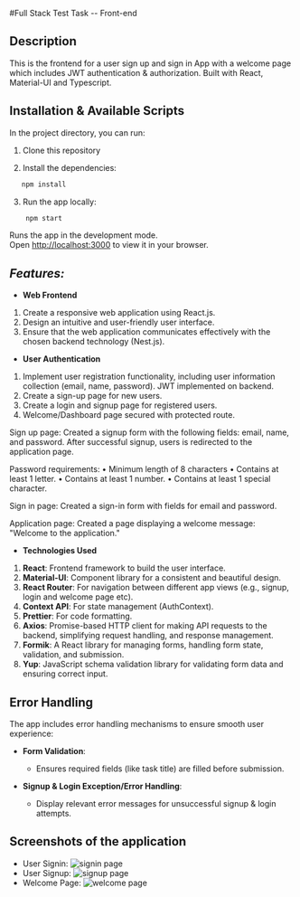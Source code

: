 #Full Stack Test Task -- Front-end

## Description

This is the frontend for a user sign up and sign in App with a welcome page which includes JWT authentication & authorization. Built with React, Material-UI and Typescript.

## Installation & Available Scripts

In the project directory, you can run:

1. Clone this repository

2. Install the dependencies:

```bash
   npm install
```

3. Run the app locally:

```bash
    npm start
```

Runs the app in the development mode.\
Open [http://localhost:3000](http://localhost:3000) to view it in your browser.

## **_Features:_**

- **Web Frontend**

1. Create a responsive web application using React.js.
2. Design an intuitive and user-friendly user interface.
3. Ensure that the web application communicates effectively with the chosen backend technology (Nest.js).

- **User Authentication**

1. Implement user registration functionality, including user information collection (email, name, password). JWT implemented on backend.
2. Create a sign-up page for new users.
3. Create a login and signup page for registered users.
4. Welcome/Dashboard page secured with protected route.

Sign up page:
Created a signup form with the following fields: email, name, and password. After
successful signup, users is redirected to the application page.

Password requirements:
• Minimum length of 8 characters
• Contains at least 1 letter.
• Contains at least 1 number.
• Contains at least 1 special character.

Sign in page:
Created a sign-in form with fields for email and password.

Application page:
Created a page displaying a welcome message: "Welcome to the application."

- **Technologies Used**

1. **React**: Frontend framework to build the user interface.
2. **Material-UI**: Component library for a consistent and beautiful design.
3. **React Router**: For navigation between different app views (e.g., signup, login and welcome page etc).
4. **Context API**: For state management (AuthContext).
5. **Prettier**: For code formatting.
6. **Axios**: Promise-based HTTP client for making API requests to the backend, simplifying request handling, and response management.
7. **Formik**: A React library for managing forms, handling form state, validation, and submission.
8. **Yup**: JavaScript schema validation library for validating form data and ensuring correct input.

## Error Handling

The app includes error handling mechanisms to ensure smooth user experience:

- **Form Validation**:

  - Ensures required fields (like task title) are filled before submission.

- **Signup & Login Exception/Error Handling**:
  - Display relevant error messages for unsuccessful signup & login attempts.

## Screenshots of the application

- User Signin: ![signin page](https://github.com/user-attachments/assets/ae0c6365-21b9-437d-889c-d7cb7d41fee4)
- User Signup: ![signup page](https://github.com/user-attachments/assets/0fbb4688-472e-45b1-9aa2-399f4dd3dd4c)
- Welcome Page: ![welcome page](https://github.com/user-attachments/assets/a2d24542-a231-4a6e-964b-9120d482f843)


